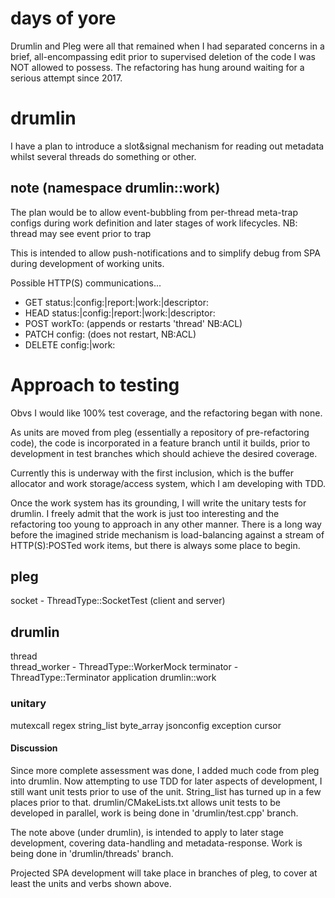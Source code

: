 # days of yore

Drumlin and Pleg were all that remained when I had separated concerns in a brief, all-encompassing edit prior to supervised deletion of the code I was NOT allowed to possess. The refactoring has hung around waiting for a serious attempt since 2017.

# drumlin

I have a plan to introduce a slot&signal mechanism for reading out metadata whilst several threads do something or other.

## note (namespace drumlin::work)

The plan would be to allow event-bubbling from per-thread meta-trap configs
during work definition and later stages of work lifecycles.
NB: thread may see event prior to trap

This is intended to allow push-notifications and to simplify debug from SPA during development of working units.

Possible HTTP(S) communications...
* GET status:|config:|report:|work:|descriptor:
* HEAD status:|config:|report:|work:|descriptor:
* POST workTo:  (appends or restarts 'thread' NB:ACL)
* PATCH config: (does not restart,            NB:ACL)
* DELETE config:|work:

# Approach to testing

Obvs I would like 100% test coverage, and the refactoring began with none.

As units are moved from pleg (essentially a repository of pre-refactoring code), the code is incorporated in a feature branch until it builds, prior to development in test branches which should achieve the desired coverage.

Currently this is underway with the first inclusion, which is the buffer allocator and work storage/access system, which I am developing with TDD.

Once the work system has its grounding, I will write the unitary tests for drumlin. I freely admit that the work is just too interesting and the refactoring too young to approach in any other manner. There is a long way before the imagined stride mechanism is load-balancing against a stream of HTTP(S):POSTed work items, but there is always some place to begin.

## pleg

socket        - ThreadType::SocketTest (client and server)

## drumlin

thread       
thread_worker - ThreadType::WorkerMock
terminator    - ThreadType::Terminator
application
drumlin::work

### unitary
mutexcall
regex
string_list
byte_array
jsonconfig
exception
cursor

#### Discussion

Since more complete assessment was done, I added much code from pleg into drumlin. Now attempting to use TDD for later aspects of development, I still want unit tests prior to use of the unit. String_list has turned up in a few places prior to that. drumlin/CMakeLists.txt allows unit tests to be developed in parallel, work is being done in 'drumlin/test.cpp' branch.

The note above (under drumlin), is intended to apply to later stage development, covering data-handling and metadata-response. Work is being done in 'drumlin/threads' branch.

Projected SPA development will take place in branches of pleg, to cover at least the units and verbs shown above.
